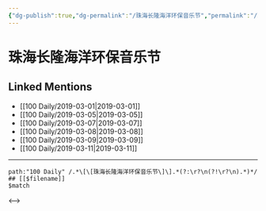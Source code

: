 ```yaml
---
{"dg-publish":true,"dg-permalink":"/珠海长隆海洋环保音乐节","permalink":"/珠海长隆海洋环保音乐节/"}
---
```


# 珠海长隆海洋环保音乐节

## Linked Mentions
- [[100 Daily/2019-03-01\|2019-03-01]]
- [[100 Daily/2019-03-05\|2019-03-05]]
- [[100 Daily/2019-03-07\|2019-03-07]]
- [[100 Daily/2019-03-08\|2019-03-08]]
- [[100 Daily/2019-03-09\|2019-03-09]]
- [[100 Daily/2019-03-11\|2019-03-11]]


---

```expander
path:"100 Daily" /.*\[\[珠海长隆海洋环保音乐节\]\].*(?:\r?\n(?!\r?\n).*)*/
## [[$filename]]
$match
```

<-->